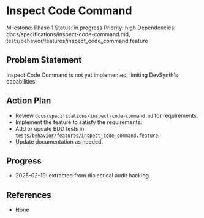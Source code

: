 # Inspect Code Command
Milestone: Phase 1
Status: in progress
Priority: high
Dependencies: docs/specifications/inspect-code-command.md, tests/behavior/features/inspect_code_command.feature

## Problem Statement
Inspect Code Command is not yet implemented, limiting DevSynth's capabilities.


## Action Plan
- Review `docs/specifications/inspect-code-command.md` for requirements.
- Implement the feature to satisfy the requirements.
- Add or update BDD tests in `tests/behavior/features/inspect_code_command.feature`.
- Update documentation as needed.

## Progress
- 2025-02-19: extracted from dialectical audit backlog.

## References
- None

